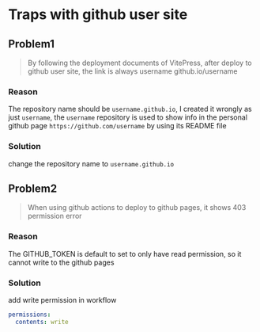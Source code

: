 <!--
 * @Author: Hong.Zhang
 * @Date: 2024-04-25 13:36:58
 * @Description: 
-->
# Traps with github user site

## Problem1

> By following the deployment documents of VitePress, after deploy to github user site, the link is always username github.io/username

### Reason

The repository name should be `username.github.io`, I created it wrongly as just `username`, the `username` repository is used to show info in the personal github page `https://github.com/username` by using its README file

### Solution

change the repository name to `username.github.io`

## Problem2

> When using github actions to deploy to github pages, it shows 403 permission error

### Reason

The GITHUB_TOKEN is default to set to only have read permission, so it cannot write to the github pages

### Solution

add write permission in workflow

```yml
permissions:
  contents: write
```
